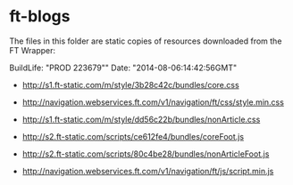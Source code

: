 ft-blogs
========

The files in this folder are static copies of resources downloaded from the FT Wrapper:

BuildLife: "PROD 223679""
Date: "2014-08-06:14:42:56GMT"

- http://s1.ft-static.com/m/style/3b28c42c/bundles/core.css
- http://navigation.webservices.ft.com/v1/navigation/ft/css/style.min.css
- http://s1.ft-static.com/m/style/dd56c22b/bundles/nonArticle.css

- http://s2.ft-static.com/scripts/ce612fe4/bundles/coreFoot.js
- http://s2.ft-static.com/scripts/80c4be28/bundles/nonArticleFoot.js
- http://navigation.webservices.ft.com/v1/navigation/ft/js/script.min.js
